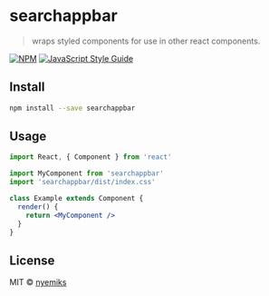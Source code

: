# searchappbar

> wraps styled components for use in other react components.

[![NPM](https://img.shields.io/npm/v/searchappbar.svg)](https://www.npmjs.com/package/searchappbar) [![JavaScript Style Guide](https://img.shields.io/badge/code_style-standard-brightgreen.svg)](https://standardjs.com)

## Install

```bash
npm install --save searchappbar
```

## Usage

```jsx
import React, { Component } from 'react'

import MyComponent from 'searchappbar'
import 'searchappbar/dist/index.css'

class Example extends Component {
  render() {
    return <MyComponent />
  }
}
```

## License

MIT © [nyemiks](https://github.com/nyemiks)
